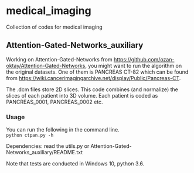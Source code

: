 # medical_imaging
Collection of codes for medical imaging

## Attention-Gated-Networks_auxiliary
Working on Attention-Gated-Networks from https://github.com/ozan-oktay/Attention-Gated-Networks,
you might want to run the algorithm on the original datasets. One of them is PANCREAS CT-82 which
can be found from https://wiki.cancerimagingarchive.net/display/Public/Pancreas-CT.

The .dcm files store 2D slices. This code combines (and normalize) the slices of each patient 
into 3D volume. Each patient is coded as PANCREAS_0001, PANCREAS_0002 etc.

### Usage
You can run the following in the command line.   
`python ctpan.py -h`

Dependencies: read the utils.py or Attention-Gated-Networks_auxiliary/README.txt

Note that tests are conducted in Windows 10, python 3.6. 
